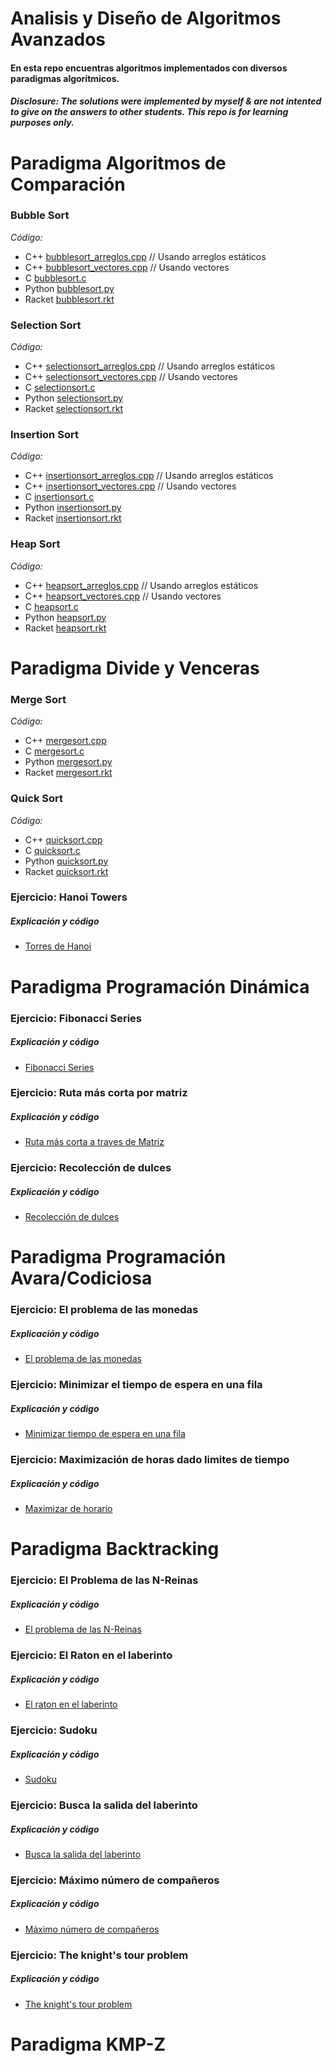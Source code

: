 # Analisis y Diseño de Algoritmos Avanzados

#### En esta repo encuentras algoritmos implementados con diversos paradigmas algorítmicos.

##### _Disclosure: The solutions were implemented by myself & are not intented to give on the answers to other students. This repo is for learning purposes only._

# Paradigma Algoritmos de Comparación

### Bubble Sort
_Código:_ 
- C++ [bubblesort_arreglos.cpp](../algoritmos-comparacion/bubblesort_arreglos.cpp) // Usando arreglos estáticos
- C++ [bubblesort_vectores.cpp](../algoritmos-comparacion/bubblesort_vectores.cpp) // Usando vectores
- C [bubblesort.c](../algoritmos-comparacion/bubblesort.c)
- Python [bubblesort.py](../algoritmos-comparacion/bubblesort.py)
- Racket [bubblesort.rkt](../algoritmos-comparacion/bubblesort.rkt)

### Selection Sort
_Código:_
- C++ [selectionsort_arreglos.cpp](../algoritmos-comparacion/selectionsort_arreglos.cpp) // Usando arreglos estáticos
- C++ [selectionsort_vectores.cpp](../algoritmos-comparacion/selectionsort_vectores.cpp) // Usando vectores
- C [selectionsort.c](../algoritmos-comparacion/selectionsort_c.c)
- Python [selectionsort.py](../algoritmos-comparacion/selectionsort.py)
- Racket [selectionsort.rkt](../algoritmos-comparacion/selectionsort.rkt)

### Insertion Sort
_Código:_
- C++ [insertionsort_arreglos.cpp](../algoritmos-comparacion/insertionsort_arreglos.cpp) // Usando arreglos estáticos
- C++ [insertionsort_vectores.cpp](../algoritmos-comparacion/insertionsort_vectores.cpp) // Usando vectores
- C [insertionsort.c](../algoritmos-comparacion/insertionsort_c.c)
- Python [insertionsort.py](../algoritmos-comparacion/insertionsort.py)
- Racket [insertionsort.rkt](../algoritmos-comparacion/insertionsort.rkt)

### Heap Sort
_Código:_
- C++ [heapsort_arreglos.cpp](../algoritmos-comparacion/heapsort_arreglos.cpp) // Usando arreglos estáticos
- C++ [heapsort_vectores.cpp](../algoritmos-comparacion/heapsort_vectores.cpp) // Usando vectores
- C [heapsort.c](../algoritmos-comparacion/heapsort.c)
- Python [heapsort.py](../algoritmos-comparacion/heapsort.py)
- Racket [heapsort.rkt](../algoritmos-comparacion/heapsort.rkt)

# Paradigma Divide y Venceras

### Merge Sort
_Código:_ 
- C++ [mergesort.cpp](../algoritmos-divide-venceras/mergesort.cpp)
- C [mergesort.c](../algoritmos-divide-venceras/mergesort.c)
- Python [mergesort.py](../algoritmos-divide-venceras/mergesort.py)
- Racket [mergesort.rkt](../algoritmos-divide-venceras/mergesort.rkt)

### Quick Sort
_Código:_
- C++ [quicksort.cpp](../algoritmos-divide-venceras/quicksort.cpp)
- C [quicksort.c](../algoritmos-divide-venceras/quicksort.c)
- Python [quicksort.py](../algoritmos-divide-venceras/quicksort.py)
- Racket [quicksort.rkt](../algoritmos-divide-venceras/quicksort.rkt)

### Ejercicio: Hanoi Towers

##### Explicación y código
- [Torres de Hanoi](https://github.com/feraranas/Analisis-Algoritmos-Avanzados/blob/Torres-de-Hanoi/README.md)


# Paradigma Programación Dinámica

### Ejercicio: Fibonacci Series

##### Explicación y código
- [Fibonacci Series](https://github.com/feraranas/Analisis-Algoritmos-Avanzados/blob/fibonacci-series/README.md)


### Ejercicio: Ruta más corta por matriz

##### Explicación y código
- [Ruta más corta a traves de Matriz](https://github.com/feraranas/Analisis-Algoritmos-Avanzados/blob/ruta-corta-matriz/README.md)

### Ejercicio: Recolección de dulces

##### Explicación y código
- [Recolección de dulces](https://github.com/feraranas/Analisis-Algoritmos-Avanzados/blob/recoleccion-dulces/README.md)

# Paradigma Programación Avara/Codiciosa

### Ejercicio: El problema de las monedas

##### Explicación y código
- [El problema de las monedas](https://github.com/feraranas/Analisis-Algoritmos-Avanzados/blob/problema-monedas/README.md)

### Ejercicio: Minimizar el tiempo de espera en una fila

##### Explicación y código
- [Minimizar tiempo de espera en una fila](https://github.com/feraranas/Analisis-Algoritmos-Avanzados/blob/minimizar-tiempo-fila/README.md)

### Ejercicio: Maximización de horas dado limites de tiempo

##### Explicación y código
- [Maximizar de horario](https://github.com/feraranas/Analisis-Algoritmos-Avanzados/blob/maximizar-horario-clase/README.md)

# Paradigma Backtracking

### Ejercicio: El Problema de las N-Reinas

##### Explicación y código
- [El problema de las N-Reinas](https://github.com/feraranas/Analisis-Algoritmos-Avanzados/blob/problema-n-reinas/README.md)

### Ejercicio: El Raton en el laberinto

##### Explicación y código
- [El raton en el laberinto](https://github.com/feraranas/Analisis-Algoritmos-Avanzados/blob/raton-laberinto/README.md)

### Ejercicio: Sudoku

##### Explicación y código
- [Sudoku](https://github.com/feraranas/Analisis-Algoritmos-Avanzados/blob/sudoku/README.md)

### Ejercicio: Busca la salida del laberinto

##### Explicación y código
- [Busca la salida del laberinto](https://github.com/feraranas/Analisis-Algoritmos-Avanzados/blob/busqueda-salida-laberinto/README.md)

### Ejercicio: Máximo número de compañeros

##### Explicación y código
- [Máximo número de compañeros](https://github.com/feraranas/Analisis-Algoritmos-Avanzados/blob/maximo-numero-companeros/README.md)

### Ejercicio: The knight's tour problem

##### Explicación y código
- [The knight's tour problem](https://github.com/feraranas/Analisis-Algoritmos-Avanzados/blob/knights-tour-problem/README.md)

# Paradigma KMP-Z
